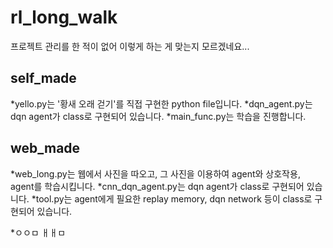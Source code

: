 # rl_long_walk
프로젝트 관리를 한 적이 없어 이렇게 하는 게 맞는지 모르겠네요...

self_made
----------
*yello.py는 '황새 오래 걷기'를 직접 구현한 python file입니다.
*dqn_agent.py는 dqn agent가 class로 구현되어 있습니다.
*main_func.py는 학습을 진행합니다.

web_made
----------
*web_long.py는 웹에서 사진을 따오고, 그 사진을 이용하여 agent와 상호작용, agent를 학습시킵니다.
*cnn_dqn_agent.py는 dqn agent가 class로 구현되어 있습니다.
*tool.py는 agent에게 필요한 replay memory, dqn network 등이 class로 구현되어 있습니다.

*ㅇㅇㅁ
ㅐㅐㅁ
